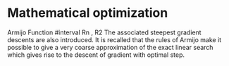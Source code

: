# Mathematical optimization
Armijo Function #interval Rn , R2
The associated steepest gradient descents are also introduced. It is recalled that the rules of Armijo make it possible to give a very coarse approximation of the exact linear search which gives rise to the descent of gradient with optimal step.

